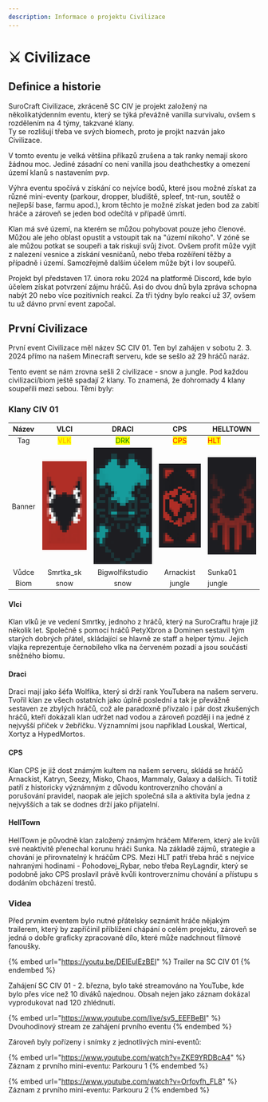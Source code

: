 ```yaml
---
description: Informace o projektu Civilizace
---
```


# ⚔️ Civilizace

## Definice a historie

SuroCraft Civilizace, zkráceně SC CIV je projekt založený na několikatýdenním eventu, který se týká převážně vanilla survivalu, ovšem s rozdělením na 4 týmy, takzvané klany.\
Ty se rozlišují třeba ve svých biomech, proto je projkt nazván jako Civilizace.

V tomto eventu je velká většina příkazů zrušena a tak ranky nemají skoro žádnou moc. Jediné zásadní co není vanilla jsou deathchestky a omezení území klanů s nastavením pvp.

Výhra eventu spočívá v získání co nejvíce bodů, které jsou možné získat za různé mini-eventy (parkour, dropper, bludiště, spleef, tnt-run, soutěž o nejlepší base, farmu apod.), krom těchto je možné získat jeden bod za zabití hráče a zároveň se jeden bod odečítá v případě úmrtí.

Klan má své území, na kterém se můžou pohybovat pouze jeho členové. Můžou ale jeho oblast opustit a vstoupit tak na "území nikoho". V zóně se ale můžou potkat se soupeři a tak riskují svůj život. Ovšem profit může vyjít z nalezení vesnice a získání vesničanů, nebo třeba rozěíření těžby a případně i území. Samozřejmě dalším účelem může být i lov soupeřů.

Projekt byl představen 17. února roku 2024 na platformě Discord, kde bylo účelem získat potvrzení zájmu hráčů. Asi do dvou dnů byla zpráva schopna nabýt 20 nebo více pozitivních reakcí. Za tři týdny bylo reakcí už 37, ovšem tu už dávno první event započal.

## První Civilizace

První event Civilizace měl název SC CIV 01. Ten byl zahájen v sobotu 2. 3. 2024 přímo na našem Minecraft serveru, kde se sešlo až 29 hráčů naráz.

Tento event se nám zrovna sešli 2 civilizace - snow a jungle. Pod každou civilizaci/biom ještě spadají 2 klany. To znamená, že dohromady 4 klany soupeřili mezi sebou. Těmi byly:

### Klany CIV 01

|  Název |                                 VLCI                                |                 DRACI                 |                 CPS                 | HELLTOWN                             |
| :----: | :-----------------------------------------------------------------: | :-----------------------------------: | :---------------------------------: | ------------------------------------ |
|   Tag  |                <mark style="color:orange;">VLK</mark>               | <mark style="color:green;">DRK</mark> | <mark style="color:red;">CPS</mark> | <mark style="color:red;">HLT</mark>  |
| Banner | <img src="../.gitbook/assets/vlci.png" alt="" data-size="original"> |   ![](../.gitbook/assets/draci.png)   |   ![](../.gitbook/assets/cps.png)   | ![](../.gitbook/assets/helltown.png) |
|  Vůdce |                              Smrtka\_sk                             |            Bigwolfikstudio            |              Arnackist              | Sunka01                              |
|  Biom  |                                 snow                                |                  snow                 |                jungle               | jungle                               |

#### Vlci

Klan vlků je ve vedení Smrtky, jednoho z hráčů, který na SuroCraftu hraje již několik let. Společně s pomocí hráčů PetyXbron a Dominen sestavil tým starých dobrých přátel, skládající se hlavně ze staff a helper týmu. Jejich vlajka reprezentuje černobíleho vlka na červeném pozadí a jsou součástí sněžného biomu.

#### Draci

Draci mají jako šéfa Wolfika, který si drží rank YouTubera na našem serveru. Tvořil klan ze všech ostatních jako úplně poslední a tak je převážně sestaven ze zbylých hráčů, což ale paradoxně přivzalo i pár dost zkušených hráčů, kteří dokázali klan udržet nad vodou a zároveň později i na jedné z nejvyšší příček v žebříčku. Významními jsou například Louskal, Wertical, Xortyz a HypedMortos.

#### CPS

Klan CPS je již dost známým kultem na našem serveru, skládá se hráčů Arnackist, Katryn, Seezy, Misko, Chaos, Mammaly, Galaxy a dalších. Ti totiž patří z historicky význámným z důvodu kontroverzního chování a porušování pravidel, naopak ale jejich společná síla a aktivita byla jedna z nejvyšších a tak se dodnes drží jako přijatelní.

#### HellTown

HellTown je původně klan založený známým hráčem Miferem, který ale kvůli své neaktivitě přenechal korunu hráči Sunka. Na základě zájmů, strategie a chování je přirovnatelný k hráčům CPS. Mezi HLT patří třeba hráč s nejvíce nahranými hodinami - Pohodovej\_Rybar, nebo třeba ReyLagndir, který se podobně jako CPS proslavil právě kvůli kontroverznímu chování a přístupu s dodáním obcházení trestů.

### Videa

Před prvním eventem bylo nutné přátelsky seznámit hráče nějakým trailerem, který by zapříčinil příblížení chápání o celém projektu, zároveň se jedná o dobře graficky zpracované dílo, které může nadchnout filmové fanoušky.

{% embed url="https://youtu.be/DEIEuIEzBEI" %}
Trailer na SC CIV 01
{% endembed %}

Zahájení SC CIV 01 - 2. března, bylo také streamováno na YouTube, kde bylo přes více než 10 diváků najednou. Obsah nejen jako záznam dokázal vyprodukovat nad 120 zhlédnutí.

{% embed url="https://www.youtube.com/live/sv5_EEFBeBI" %}
Dvouhodinový stream ze zahájení prvního eventu
{% endembed %}

Zároveň byly pořízeny i snímky z jednotlivých mini-eventů:

{% embed url="https://www.youtube.com/watch?v=ZKE9YRDBcA4" %}
Záznam z prvního mini-eventu: Parkouru 1
{% endembed %}

{% embed url="https://www.youtube.com/watch?v=Orfovfh_FL8" %}
Záznam z prvního mini-eventu: Parkouru 2
{% endembed %}
